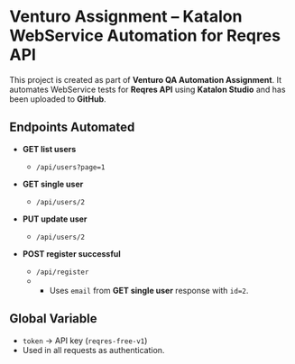 # Venturo Assignment – Katalon WebService Automation for Reqres API

This project is created as part of **Venturo QA Automation Assignment**. It automates WebService tests for **Reqres API** using **Katalon Studio** and has been uploaded to **GitHub**.
## Endpoints Automated

- **GET list users**  
  - `/api/users?page=1`

- **GET single user**  
  - `/api/users/2`

- **PUT update user**  
  - `/api/users/2`

- **POST register successful**  
  - `/api/register`  
  -  - Uses `email` from **GET single user** response with `id=2`.

## Global Variable

- `token` → API key (`reqres-free-v1`)  
- Used in all requests as authentication.
